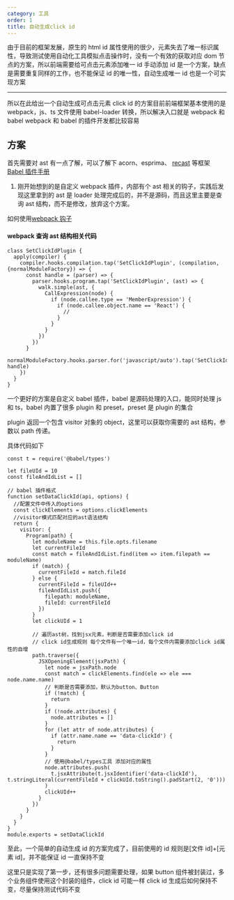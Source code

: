 ```yaml
---
category: 工具
order: 1
title: 自动生成click id
---
```


由于目前的框架发展，原生的 html id 属性使用的很少，元素失去了唯一标识属性，导致测试使用自动化工具模拟点击操作时，没有一个有效的获取对应 dom 节点的方案，所以前端需要给可点击元素添加唯一 id 手动添加 id 是一个方案，缺点是需要重复同样的工作，也不能保证 id 的唯一性，自动生成唯一 id 也是一个可实现方案

---

所以在此给出一个自动生成可点击元素 click id 的方案目前前端框架基本使用的是 webpack，js、ts 文件使用 babel-loader 转换，所以解决入口就是 webpack 和 babel webpack 和 babel 的插件开发都比较容易

## 方案

首先需要对 ast 有一点了解，可以了解下 acorn、esprima、 [recast](https://segmentfault.com/a/1190000016231512) 等框架 [Babel 插件手册](https://github.com/jamiebuilds/babel-handbook/blob/master/translations/zh-Hans/plugin-handbook.md)

1. 刚开始想到的是自定义 webpack 插件，内部有个 ast 相关的钩子，实践后发现这里拿到的 ast 是 loader 处理完成后的，并不是源码，而且这里主要是查询 ast 结构，而不是修改，放弃这个方案。

如何使用[webpack 钩子](https://www.webpackjs.com/api/compiler-hooks/#%E7%9B%91%E5%90%AC-watching-)

#### webpack 查询 ast 结构相关代码

```
class SetClickIdPlugin {
  apply(compiler) {
    compiler.hooks.compilation.tap('SetClickIdPlugin', (compilation, {normalModuleFactory}) => {
      const handle = (parser) => {
        parser.hooks.program.tap('SetClickIdPlugin', (ast) => {
          walk.simple(ast, {
            CallExpression(node) {
              if (node.callee.type == 'MemberExpression') {
                if (node.callee.object.name == 'React') {
                  //
                }
              }
            }
          })
        })
      }
      normalModuleFactory.hooks.parser.for('javascript/auto').tap('SetClickIdPlugin', handle)
    })
  }
}
```

一个更好的方案是自定义 babel 插件，babel 是源码处理的入口，能同时处理 js 和 ts，babel 内置了很多 plugin 和 preset，preset 是 plugin 的集合

plugin 返回一个包含 visitor 对象的 object，这里可以获取你需要的 ast 结构，参数以 path 传递。

具体代码如下

```
const t = require('@babel/types')

let fileUId = 10
const fileAndIdList = []

// babel 插件格式
function setDataClickId(api, options) {
  //配置文件中传入的options
  const clickElements = options.clickElements
  //visitor模式匹配对应的ast语法结构
  return {
    visitor: {
      Program(path) {
        let moduleName = this.file.opts.filename
        let currentFileId
        const match = fileAndIdList.find(item => item.filepath == moduleName)
        if (match) {
          currentFileId = match.fileId
        } else {
          currentFileId = fileUId++
          fileAndIdList.push({
            filepath: moduleName,
            fileId: currentFileId
          })
        }
        let clickUId = 1

        // 遍历ast树，找到jsx元素，判断是否需要添加click id
        // click id生成规则 每个文件有一个唯一id，每个文件内需要添加click id属性的自增
        path.traverse({
          JSXOpeningElement(jsxPath) {
            let node = jsxPath.node
            const match = clickElements.find(ele => ele === node.name.name)
            // 判断是否需要添加，默认为button、Button
            if (!match) {
              return
            }
            if (!node.attributes) {
              node.attributes = []
            }
            for (let attr of node.attributes) {
              if (attr.name.name == 'data-clickId') {
                return
              }
            }
            // 使用@babel/types工具 添加对应的属性
            node.attributes.push(
              t.jsxAttribute(t.jsxIdentifier('data-clickId'), t.stringLiteral(currentFileId + clickUId.toString().padStart(2, '0')))
            )
            clickUId++
          }
        })
      }
    }
  }
}
module.exports = setDataClickId

```

至此，一个简单的自动生成 id 的方案完成了，目前使用的 id 规则是[文件 id]+[元素 id]，并不能保证 id 一直保持不变

这里只是实现了第一步，还有很多问题需要处理，如果 button 组件被封装过，多个业务组件使用这个封装的组件，click id 可能一样 click id 生成后如何保持不变，尽量保持测试代码不变
